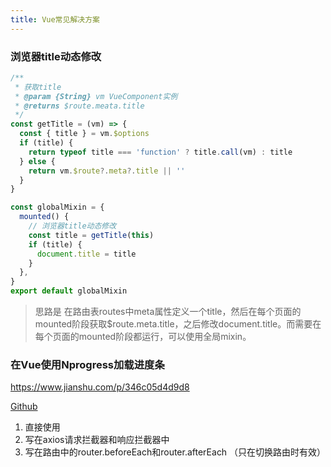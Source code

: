 ```yaml
---
title: Vue常见解决方案
---
```


### 浏览器title动态修改

```js
/**
 * 获取title
 * @param {String} vm VueComponent实例
 * @returns $route.meata.title
 */
const getTitle = (vm) => {
  const { title } = vm.$options
  if (title) {
    return typeof title === 'function' ? title.call(vm) : title
  } else {
    return vm.$route?.meta?.title || ''
  }
}

const globalMixin = {
  mounted() {
    // 浏览器title动态修改
    const title = getTitle(this)
    if (title) {
      document.title = title
    }
  },
}
export default globalMixin
```

> 思路是 在路由表routes中meta属性定义一个title，然后在每个页面的mounted阶段获取$route.meta.title，之后修改document.title。而需要在每个页面的mounted阶段都运行，可以使用全局mixin。

### 在Vue使用Nprogress加载进度条

https://www.jianshu.com/p/346c05d4d9d8

[Github](https://github.com/rstacruz/nprogress)

1. 直接使用
2. 写在axios请求拦截器和响应拦截器中
3. 写在路由中的router.beforeEach和router.afterEach （只在切换路由时有效）